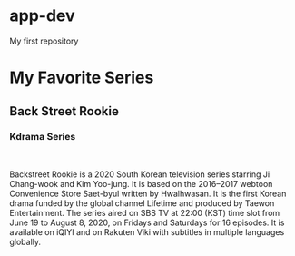 # app-dev
My first repository

<html>
<head>
</head>
<body>
<h1>My Favorite Series</h1>
<h2>Back Street Rookie</h2>
<h3>Kdrama Series</h3>
  <br> 
  <p>Backstreet Rookie is a 2020 South Korean television series starring Ji Chang-wook and Kim Yoo-jung. It is based on the 2016–2017 webtoon Convenience Store Saet-byul written by Hwalhwasan. It is the first Korean drama funded by the global channel Lifetime and produced by Taewon Entertainment. The series aired on SBS TV at 22:00 (KST) time slot from June 19 to August 8, 2020, on Fridays and Saturdays for 16 episodes. It is available on iQIYI and on Rakuten Viki with subtitles in multiple languages globally.</p>
  


</body>
</html>


